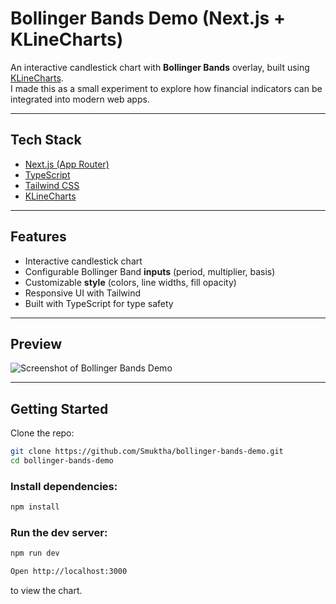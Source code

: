 # Bollinger Bands Demo (Next.js + KLineCharts)

An interactive candlestick chart with **Bollinger Bands** overlay, built using [KLineCharts](https://github.com/klinecharts/klinecharts).  
I made this as a small experiment to explore how financial indicators can be integrated into modern web apps.

---

##  Tech Stack
- [Next.js (App Router)](https://nextjs.org/)  
- [TypeScript](https://www.typescriptlang.org/)  
- [Tailwind CSS](https://tailwindcss.com/)  
- [KLineCharts](https://github.com/klinecharts/klinecharts)  

---

##  Features
- Interactive candlestick chart  
- Configurable Bollinger Band **inputs** (period, multiplier, basis)  
- Customizable **style** (colors, line widths, fill opacity)  
- Responsive UI with Tailwind  
- Built with TypeScript for type safety  

---

##  Preview
![Screenshot of Bollinger Bands Demo](<img width="1901" height="825" alt="image" src="https://github.com/user-attachments/assets/ac60b4ee-c748-4a2d-844f-6d4a54faa805" />)

---

## Getting Started

Clone the repo:
```bash
git clone https://github.com/Smuktha/bollinger-bands-demo.git
cd bollinger-bands-demo


```
### Install dependencies:
```bash
npm install
```

### Run the dev server:
```bash
npm run dev
```
```bash
Open http://localhost:3000
```
 to view the chart.



